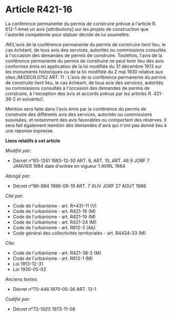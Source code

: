 # Article R421-16

La conférence permanente du permis de construire prévue à l'article R. 612-1 émet un avis [*attributions*] sur les projets de
construction que l'autorité compétente pour statuer décide de lui soumettre.

/M/L'avis de la conférence permanente du permis de construire tient lieu, le cas échéant, de tous avis des services,
autorités ou commissions consultés à l'occasion des demandes de permis de construire. Toutefois, l'avis de la conférence
permanente du permis de construire ne peut tenir lieu des avis conformes émis en application de la loi modifiée du 31
décembre 1913 sur les monuments historiques ou de la loi modifiée du 2 mai 1930 relative aux sites./M/DECR.0752 ART. 11 :
L'avis de la conférence permanente du permis de construite tient lieu, le cas échéant, de tous avis des services, autorités
ou commissions consultés à l'occasion des demandes de permis de construire, à l'exception des avis et accords prévus par les
articles R. 421-38-2 et suivants//.

Mention sera faite dans l'avis émis par la conférence du permis de construire des différents avis des services, autorités ou
commissions susvisées, et notamment des avis favorables ou comportant des réserves. Il sera fait également mention des
demandes d'avis qui n'ont pas donné lieu à une réponse expresse.

**Liens relatifs à cet article**

_Modifié par_:

  - Décret n°83-1261 1983-12-30 ART. 9, ART. 10, ART. 46 9 JORF 7 JANVIER 1984 date d'entrée en vigueur 1 AVRIL 1984

_Abrogé par_:

  - Décret n°86-984 1986-08-19 ART. 7 XLIV JORF 27 AOUT 1986

_Cité par_:

  - Code de l'urbanisme - art. R*431-11 (V)
  - Code de l'urbanisme - art. R421-18 (M)
  - Code de l'urbanisme - art. R421-19 (M)
  - Code de l'urbanisme - art. R421-24 (M)
  - Code de l'urbanisme - art. R612-3 (Ab)
  - Code général des collectivités territoriales - art. R4424-33 (M)

_Cite_:

  - Code de l'urbanisme - art. R421-38-2 (M)
  - Code de l'urbanisme - art. R612-1 (M)
  - Loi   1913-12-31
  - Loi   1930-05-02

_Anciens textes_:

  - Décret n°70-446 1970-05-26 ART. 13-1

_Codifié par_:

  - Décret n°73-1023 1973-11-08
